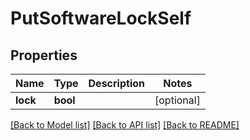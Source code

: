 # PutSoftwareLockSelf

## Properties
Name | Type | Description | Notes
------------ | ------------- | ------------- | -------------
**lock** | **bool** |  | [optional] 

[[Back to Model list]](../README.md#documentation-for-models) [[Back to API list]](../README.md#documentation-for-api-endpoints) [[Back to README]](../README.md)

